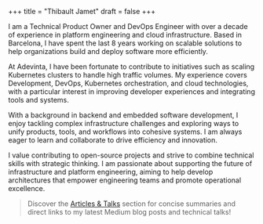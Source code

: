 +++
title = "Thibault Jamet"
draft = false
+++

I am a Technical Product Owner and DevOps Engineer with over a decade of experience in platform engineering and cloud infrastructure.
Based in Barcelona, I have spent the last 8 years working on scalable solutions to help organizations build and deploy software more efficiently.

At Adevinta, I have been fortunate to contribute to initiatives such as scaling Kubernetes clusters to handle high traffic volumes.
My experience covers Development, DevOps, Kubernetes orchestration, and cloud technologies,
with a particular interest in improving developer experiences and integrating tools and systems.

With a background in backend and embedded software development, I enjoy tackling complex infrastructure challenges and
exploring ways to unify products, tools, and workflows into cohesive systems.
I am always eager to learn and collaborate to drive efficiency and innovation.

I value contributing to open-source projects and strive to combine technical skills with strategic thinking.
I am passionate about supporting the future of infrastructure and platform engineering, aiming to help
develop architectures that empower engineering teams and promote operational excellence.

> Discover the [Articles & Talks](/articles-n-talks/) section for concise summaries and direct links to my latest Medium blog posts and technical talks!
